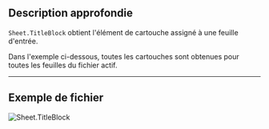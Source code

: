 ## Description approfondie
`Sheet.TitleBlock` obtient l'élément de cartouche assigné à une feuille d'entrée.

Dans l'exemple ci-dessous, toutes les cartouches sont obtenues pour toutes les feuilles du fichier actif.
___
## Exemple de fichier

![Sheet.TitleBlock](./Revit.Elements.Views.Sheet.TitleBlock_img.jpg)
